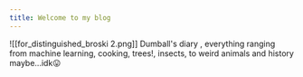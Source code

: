 ```yaml
---
title: Welcome to my blog
---
```


![[for_distinguished_broski 2.png]]
Dumball's diary , everything ranging from machine learning, cooking, trees!, insects,
to weird animals and history maybe...idk😛
